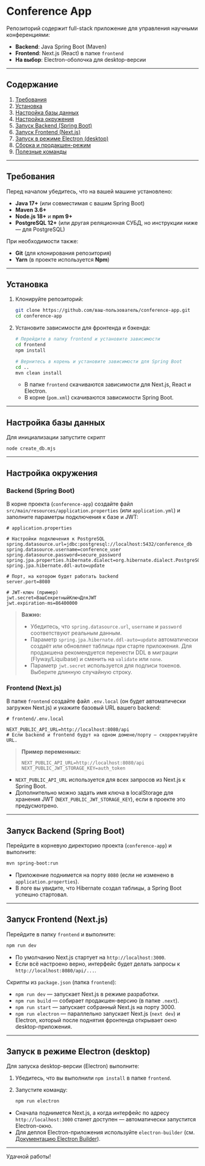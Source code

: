 # Conference App

Репозиторий содержит full-stack приложение для управления научными конференциями:
- **Backend**: Java Spring Boot (Maven)
- **Frontend**: Next.js (React) в папке `frontend`
- **На выбор**: Electron-оболочка для desktop-версии

---

## Содержание

1. [Требования](#требования)
2. [Установка](#установка)
3. [Настройка базы данных](#настройка-базы-данных)
4. [Настройка окружения](#настройка-окружения)
5. [Запуск Backend (Spring Boot)](#запуск-backend-spring-boot)
6. [Запуск Frontend (Next.js)](#запуск-frontend-nextjs)
7. [Запуск в режиме Electron (desktop)](#запуск-в-режиме-electron-desktop)
8. [Сборка и продакшен-режим](#сборка-и-продакшен-режим)
9. [Полезные команды](#полезные-команды)

---

## Требования

Перед началом убедитесь, что на вашей машине установлено:

- **Java 17+** (или совместимая с вашим Spring Boot)
- **Maven 3.6+**
- **Node.js 18+** и **npm 9+**
- **PostgreSQL 12+** (или другая реляционная СУБД, но инструкции ниже — для PostgreSQL)

При необходимости также:
- **Git** (для клонирования репозитория)
- **Yarn** (в проекте используется **Npm**)

---

## Установка

1. Клонируйте репозиторий:

   ```bash
   git clone https://github.com/ваш-пользователь/conference-app.git
   cd conference-app


2. Установите зависимости для фронтенда и бэкенда:

   ```bash
   # Перейдите в папку frontend и установите зависимости
   cd frontend
   npm install

   # Вернитесь в корень и установите зависимости для Spring Boot
   cd ..
   mvn clean install
   ```

    * В папке `frontend` скачиваются зависимости для Next.js, React и Electron.
    * В корне (`pom.xml`) скачиваются зависимости Spring Boot.

---

## Настройка базы данных

Для инициализации запустите скрипт

    node create_db.mjs

---

## Настройка окружения

### Backend (Spring Boot)

В корне проекта (`conference-app`) создайте файл `src/main/resources/application.properties` (или `application.yml`) и заполните параметры подключения к базе и JWT:

```properties
# application.properties

# Настройки подключения к PostgreSQL
spring.datasource.url=jdbc:postgresql://localhost:5432/conference_db
spring.datasource.username=conference_user
spring.datasource.password=secure_password
spring.jpa.properties.hibernate.dialect=org.hibernate.dialect.PostgreSQLDialect
spring.jpa.hibernate.ddl-auto=update

# Порт, на котором будет работать backend
server.port=8080

# JWT-ключ (пример)
jwt.secret=ВашСекретныйКлючДляJWT
jwt.expiration-ms=86400000
```

> **Важно:**
>
> * Убедитесь, что `spring.datasource.url`, `username` и `password` соответствуют реальным данным.
> * Параметр `spring.jpa.hibernate.ddl-auto=update` автоматически создаёт или обновляет таблицы при старте приложения. Для продакшена рекомендуется перенести DDL в миграции (Flyway/Liquibase) и сменить на `validate` или `none`.
> * Параметр `jwt.secret` используется для подписи токенов. Выберите длинную случайную строку.

### Frontend (Next.js)

В папке `frontend` создайте файл `.env.local` (он будет автоматически загружен Next.js) и укажите базовый URL вашего backend:

```dotenv
# frontend/.env.local

NEXT_PUBLIC_API_URL=http://localhost:8080/api
# Если backend и frontend будут на одном домене/порту — скорректируйте URL.
```

> **Пример переменных:**
>
> ```dotenv
> NEXT_PUBLIC_API_URL=http://localhost:8080/api
> NEXT_PUBLIC_JWT_STORAGE_KEY=auth_token
> ```

* `NEXT_PUBLIC_API_URL` используется для всех запросов из Next.js к Spring Boot.
* Дополнительно можно задать имя ключа в localStorage для хранения JWT (`NEXT_PUBLIC_JWT_STORAGE_KEY`), если в проекте это предусмотрено.

---

## Запуск Backend (Spring Boot)

Перейдите в корневую директорию проекта (`conference-app`) и выполните:

```bash
mvn spring-boot:run
```

* Приложение поднимется на порту `8080` (если не изменено в `application.properties`).
* В логе вы увидите, что Hibernate создал таблицы, а Spring Boot успешно стартовал.

---

## Запуск Frontend (Next.js)

Перейдите в папку `frontend` и выполните:

```bash
npm run dev
```

* По умолчанию Next.js стартует на `http://localhost:3000`.
* Если всё настроено верно, интерфейс будет делать запросы к `http://localhost:8080/api/...`.

Скрипты из `package.json` (папка `frontend`):

* `npm run dev` — запускает Next.js в режиме разработки.
* `npm run build` — собирает продакшен-версию (в папке `.next`).
* `npm run start` — запускает собранный Next.js на порту 3000.
* `npm run electron` — параллельно запускает Next.js (`next dev`) и Electron, который после поднятия фронтенда открывает окно desktop-приложения.

---

## Запуск в режиме Electron (desktop)

Для запуска desktop-версии (Electron) выполните:

1. Убедитесь, что вы выполнили `npm install` в папке `frontend`.
2. Запустите команду:

   ```bash
   npm run electron
   ```

* Сначала поднимется Next.js, а когда интерфейс по адресу `http://localhost:3000` станет доступен — автоматически запустится Electron-окно.
* Для деплоя Electron-приложения используйте `electron-builder` (см. [Документацию Electron Builder](https://www.electron.build/)).

---

Удачной работы!